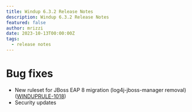 ```yaml
---
title: Windup 6.3.2 Release Notes
description: Windup 6.3.2 Release Notes
featured: false
author: mrizzi
date: 2023-10-13T00:00:00Z
tags:
  - release notes
---
```


# Bug fixes

- New ruleset for JBoss EAP 8 migration (log4j-jboss-manager removal) ([WINDUPRULE-1018](https://issues.redhat.com/browse/WINDUPRULE-1018))
- Security updates
 